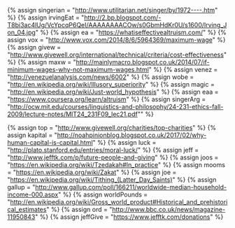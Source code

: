 
{%	assign singerian	= "http://www.utilitarian.net/singer/by/1972----.htm"		%}
{%	assign irvingEat	= "http://2.bp.blogspot.com/-T8bi3ac4lUg/VcYpcqP6QeI/AAAAAAAACOw/s0GbmHdKr0U/s1600/Irving_Jon_04.jpg"		%}
{%	assign ea			= "https://whatiseffectivealtruism.com/"	%}
{%	assign vox			= "http://www.vox.com/2014/8/6/5964369/maximum-wage"	%}
{%	assign givew		= "http://www.givewell.org/international/technical/criteria/cost-effectiveness"	%}
{%	assign maxw			= "http://mainlymacro.blogspot.co.uk/2014/07/if-minimum-wages-why-not-maximum-wages.html"	%}
{%	assign venez		= "http://venezuelanalysis.com/news/6002"	%}
{%	assign wobe			= "http://en.wikipedia.org/wiki/Illusory_superiority"	%}
{%	assign magic		= "http://en.wikipedia.org/wiki/Just-world_hypothesis"	%}
{%	assign eaa			= "https://www.coursera.org/learn/altruism"	%}
{%	assign singerArg	= "http://ocw.mit.edu/courses/linguistics-and-philosophy/24-231-ethics-fall-2009/lecture-notes/MIT24_231F09_lec21.pdf""	%}

{%	assign top			= "http://www.givewell.org/charities/top-charities"	%}
{%	assign kapital		= "http://noahpinionblog.blogspot.co.uk/2017/02/why-human-capital-is-capital.html"	%}
{%	assign luck			= "http://plato.stanford.edu/entries/moral-luck/"	%}
{%	assign jeff			= "http://www.jefftk.com/p/future-people-and-giving"	%}
{%	assign joos			= "https://en.wikipedia.org/wiki/Tzedakah#In_practice"	%}
{%	assign mooms		= "https://en.wikipedia.org/wiki/Zakat"	%}
{%	assign joe			= "https://en.wikipedia.org/wiki/Tithing_(Latter_Day_Saints)"	%}
{%	assign gallup		= "http://www.gallup.com/poll/166211/worldwide-median-household-income-000.aspx"	%}
{%	assign worldPounds	= "http://en.wikipedia.org/wiki/Gross_world_product#Historical_and_prehistorical_estimates"	%}
{%	assign ord			= "http://www.bbc.co.uk/news/magazine-11950843"			%}
{%	assign jeffGive		= "https://www.jefftk.com/donations"			%}
